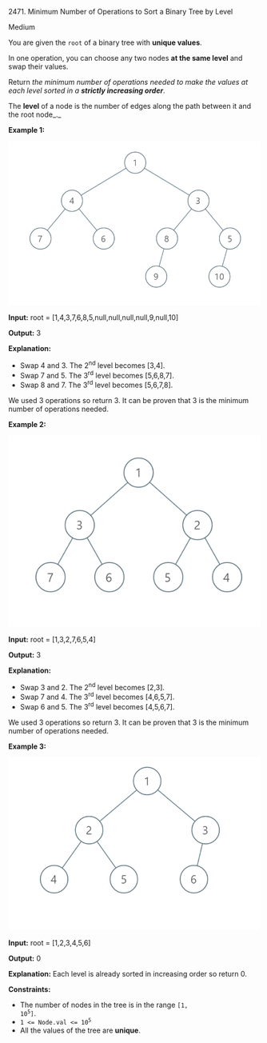 2471\. Minimum Number of Operations to Sort a Binary Tree by Level

Medium

You are given the `root` of a binary tree with **unique values**.

In one operation, you can choose any two nodes **at the same level** and swap their values.

Return _the minimum number of operations needed to make the values at each level sorted in a **strictly increasing order**_.

The **level** of a node is the number of edges along the path between it and the root node_._

**Example 1:**

![](image-20220918174006-2.png)

**Input:** root = [1,4,3,7,6,8,5,null,null,null,null,9,null,10]

**Output:** 3

**Explanation:**
- Swap 4 and 3. The 2<sup>nd</sup> level becomes [3,4]. 
- Swap 7 and 5. The 3<sup>rd</sup> level becomes [5,6,8,7]. 
- Swap 8 and 7. The 3<sup>rd</sup> level becomes [5,6,7,8]. 

We used 3 operations so return 3. It can be proven that 3 is the minimum number of operations needed.

**Example 2:**

![](image-20220918174026-3.png)

**Input:** root = [1,3,2,7,6,5,4]

**Output:** 3

**Explanation:** 
- Swap 3 and 2. The 2<sup>nd</sup> level becomes [2,3].
- Swap 7 and 4. The 3<sup>rd</sup> level becomes [4,6,5,7]. 
- Swap 6 and 5. The 3<sup>rd</sup> level becomes [4,5,6,7]. 

We used 3 operations so return 3. It can be proven that 3 is the minimum number of operations needed.

**Example 3:**

![](image-20220918174052-4.png)

**Input:** root = [1,2,3,4,5,6]

**Output:** 0

**Explanation:** Each level is already sorted in increasing order so return 0.

**Constraints:**

*   The number of nodes in the tree is in the range <code>[1, 10<sup>5</sup>]</code>.
*   <code>1 <= Node.val <= 10<sup>5</sup></code>
*   All the values of the tree are **unique**.